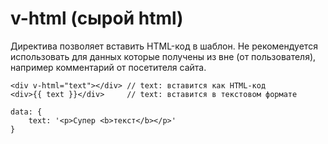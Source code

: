 # v-html (сырой html)
Директива позволяет вставить HTML-код в шаблон. Не рекомендуется использовать для данных которые получены из вне (от пользователя), например комментарий от посетителя сайта.

    <div v-html="text"></div> // text: вставится как HTML-код
    <div>{{ text }}</div>     // text: вставится в текстовом формате

    data: {
        text: '<p>Супер <b>текст</b></p>'
    }
